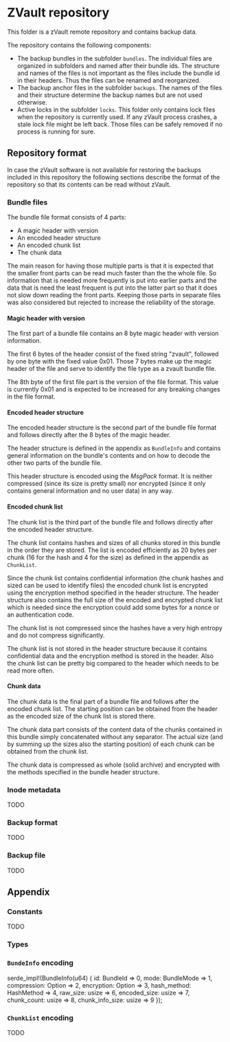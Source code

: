 # ZVault repository

This folder is a zVault remote repository and contains backup data.

The repository contains the following components:
* The backup bundles in the subfolder `bundles`. The individual files are
  organized in subfolders and named after their bundle ids. The structure and
  names of the files is not important as the files include the bundle id in
  their headers. Thus the files can be renamed and reorganized.
* The backup anchor files in the subfolder `backups`. The names of the files
  and their structure determine the backup names but are not used otherwise.
* Active locks in the subfolder `locks`. This folder only contains lock files
  when the repository is currently used. If any zVault process crashes, a stale
  lock file might be left back. Those files can be safely removed if no process
  is running for sure.


## Repository format

In case the zVault software is not available for restoring the backups included
in this repository the following sections describe the format of the repository
so that its contents can be read without zVault.


### Bundle files
The bundle file format consists of 4 parts:
- A magic header with version
- An encoded header structure
- An encoded chunk list
- The chunk data

The main reason for having those multiple parts is that it is expected that the
smaller front parts can be read much faster than the the whole file. So
information that is needed more frequently is put into earlier parts and the
data that is need the least frequent is put into the latter part so that it does
not slow down reading the front parts. Keeping those parts in separate files
was also considered but rejected to increase the reliability of the storage.


#### Magic header with version
The first part of a bundle file contains an 8 byte magic header with version
information.

The first 6 bytes of the header consist of the fixed string "zvault", followed
by one byte with the fixed value 0x01. Those 7 bytes make up the magic header of
the file and serve to identify the file type as a zvault bundle file.

The 8th byte of the first file part is the version of the file format. This
value is currently 0x01 and is expected to be increased for any breaking changes
in the file format.


#### Encoded header structure
The encoded header structure is the second part of the bundle file format and
follows directly after the 8 bytes of the magic header.

The header structure is defined in the appendix as `BundleInfo` and contains
general information on the bundle's contents and on how to decode the other two
parts of the bundle file.

This header structure is encoded using the *MsgPack* format. It is neither
compressed (since its size is pretty small) nor encrypted (since it only
contains general information and no user data) in any way.


#### Encoded chunk list
The chunk list is the third part of the bundle file and follows directly after
the encoded header structure.

The chunk list contains hashes and sizes of all chunks stored in this bundle in
the order they are stored. The list is encoded efficiently as 20 bytes per chunk
(16 for the hash and 4 for the size) as defined in the appendix as `ChunkList`.

Since the chunk list contains confidential information (the chunk hashes and
sized can be used to identify files) the encoded chunk list is encrypted using
the encryption method specified in the header structure. The header structure
also contains the full size of the encoded and encrypted chunk list which is
needed since the encryption could add some bytes for a nonce or an
authentication code.

The chunk list is not compressed since the hashes have a very high entropy and
do not compress significantly.

The chunk list is not stored in the header structure because it contains
confidential data and the encryption method is stored in the header. Also the
chunk list can be pretty big compared to the header which needs to be read more
often.


#### Chunk data
The chunk data is the final part of a bundle file and follows after the encoded
chunk list. The starting position can be obtained from the header as the encoded
size of the chunk list is stored there.

The chunk data part consists of the content data of the chunks contained in this
bundle simply concatenated without any separator. The actual size (and by
summing up the sizes also the starting position) of each chunk can be obtained
from the chunk list.

The chunk data is compressed as whole (solid archive) and encrypted with the
methods specified in the bundle header structure.


### Inode metadata
TODO

### Backup format
TODO

### Backup file
TODO


## Appendix

### Constants
TODO

### Types

### `BundeInfo` encoding
serde_impl!(BundleInfo(u64) {
    id: BundleId => 0,
    mode: BundleMode => 1,
    compression: Option<Compression> => 2,
    encryption: Option<Encryption> => 3,
    hash_method: HashMethod => 4,
    raw_size: usize => 6,
    encoded_size: usize => 7,
    chunk_count: usize => 8,
    chunk_info_size: usize => 9
});


### `ChunkList` encoding
TODO
